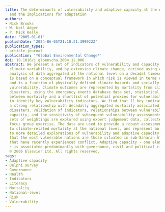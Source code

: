 ```yaml
---
title: The determinants of vulnerability and adaptive capacity at the national level
  and the implications for adaptation
authors:
- Nick Brooks
- W. Neil Adger
- P. Mick Kelly
date: '2005-01-01'
publishDate: '2024-06-05T21:10:21.399922Z'
publication_types:
- article-journal
publication: '*Global Environmental Change*'
doi: 10.1016/j.gloenvcha.2004.12.006
abstract: We present a set of indicators of vulnerability and capacity to adapt to
  climate variability, and by extension climate change, derived using a novel empirical
  analysis of data aggregated at the national level on a decadal timescale. The analysis
  is based on a conceptual framework in which risk is viewed in terms of outcome,
  and is a function of physically defined climate hazards and socially constructed
  vulnerability. Climate outcomes are represented by mortality from climate-related
  disasters, using the emergency events database data set, statistical relationships
  between mortality and a shortlist of potential proxies for vulnerability are used
  to identify key vulnerability indicators. We find that 11 key indicators exhibit
  a strong relationship with decadally aggregated mortality associated with climate-related
  disasters. Validation of indicators, relationships between vulnerability and adaptive
  capacity, and the sensitivity of subsequent vulnerability assessments to different
  sets of weightings are explored using expert judgement data, collected through a
  focus group exercise. The data are used to provide a robust assessment of vulnerability
  to climate-related mortality at the national level, and represent an entry point
  to more detailed explorations of vulnerability and adaptive capacity. They indicate
  that the most vulnerable nations are those situated in sub-Saharan Africa and those
  that have recently experienced conflict. Adaptive capacity - one element of vulnerability
  - is associated predominantly with governance, civil and political rights, and literacy.
  © 2005 Elsevier Ltd. All rights reserved.
tags:
- Adaptive capacity
- Delphi survey
- Governance
- Health
- Indicators
- Literacy
- Mortality
- National-level
- Risk
- Vulnerability
---
```

